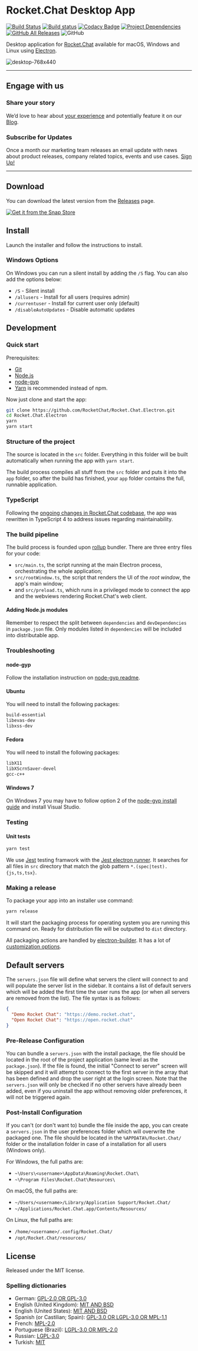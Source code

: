 # Rocket.Chat Desktop App

[![Build Status](https://img.shields.io/travis/RocketChat/Rocket.Chat.Electron/master.svg?logo=travis)](https://travis-ci.org/RocketChat/Rocket.Chat.Electron)
[![Build status](https://img.shields.io/appveyor/ci/RocketChat/rocket-chat-electron/master.svg?logo=appveyor)](https://ci.appveyor.com/project/RocketChat/rocket-chat-electron)
[![Codacy Badge](https://api.codacy.com/project/badge/Grade/3a87141c0a4442809d9a2bff455e3102)](https://www.codacy.com/app/tassoevan/Rocket.Chat.Electron?utm_source=github.com&amp;utm_medium=referral&amp;utm_content=RocketChat/Rocket.Chat.Electron&amp;utm_campaign=Badge_Grade)
[![Project Dependencies](https://david-dm.org/RocketChat/Rocket.Chat.Electron.svg)](https://david-dm.org/RocketChat/Rocket.Chat.Electron)
[![GitHub All Releases](https://img.shields.io/github/downloads/RocketChat/Rocket.Chat.Electron/total.svg)](https://github.com/RocketChat/Rocket.Chat.Electron/releases/latest)
![GitHub](https://img.shields.io/github/license/RocketChat/Rocket.Chat.Electron.svg)

Desktop application for [Rocket.Chat] available for macOS, Windows and Linux
using [Electron].

![desktop-768x440](https://user-images.githubusercontent.com/2263066/91490997-c0bd0c80-e889-11ea-92c7-2cbcc3aabc98.png)

[Rocket.Chat]: https://github.com/RocketChat/Rocket.Chat
[Electron]: https://electronjs.org/

---

## Engage with us

### Share your story
We’d love to hear about [your experience][1] and potentially feature it on our
[Blog][2].

[1]: https://survey.zohopublic.com/zs/e4BUFG
[2]: https://rocket.chat/case-studies/?utm_source=github&utm_medium=readme&utm_campaign=community

### Subscribe for Updates
Once a month our marketing team releases an email update with news about product
releases, company related topics, events and use cases. [Sign Up!][sign-up]

[sign-up]: https://rocket.chat/newsletter/?utm_source=github&utm_medium=readme&utm_campaign=community

---

## Download

You can download the latest version from the [Releases] page.

[Releases]: https://github.com/RocketChat/Rocket.Chat.Electron/releases/latest

[![Get it from the Snap Store](https://snapcraft.io/static/images/badges/en/snap-store-black.svg)](https://snapcraft.io/rocketchat-desktop)

## Install

Launch the installer and follow the instructions to install.

### Windows Options

On Windows you can run a silent install by adding the `/S` flag. You can also
add the options below:

- `/S` - Silent install
- `/allusers` - Install for all users (requires admin)
- `/currentuser` - Install for current user only (default)
- `/disableAutoUpdates` - Disable automatic updates

## Development

### Quick start

Prerequisites:

- [Git](http://git-scm.com/book/en/v2/Getting-Started-Installing-Git)
- [Node.js](https://nodejs.org)
- [node-gyp](https://github.com/nodejs/node-gyp#installation)
- [Yarn](http://yarnpkg.com/) is recommended instead of npm.

Now just clone and start the app:

```sh
git clone https://github.com/RocketChat/Rocket.Chat.Electron.git
cd Rocket.Chat.Electron
yarn
yarn start
```

### Structure of the project

The source is located in the `src` folder. Everything in this folder will be
built automatically when running the app with `yarn start`.

The build process compiles all stuff from the `src` folder and puts it into the
`app` folder, so after the build has finished, your `app` folder contains the
full, runnable application.

### TypeScript

Following the [ongoing changes in Rocket.Chat codebase][1], the app was
rewritten in TypeScript 4 to address issues regarding maintainability.

[1]: https://forums.rocket.chat/t/moving-away-from-meteor-and-beyond/3270

### The build pipeline

The build process is founded upon [rollup] bundler. There are three entry files
for your code:

- `src/main.ts`, the script running at the main Electron process, orchestrating
  the whole application;
- `src/rootWindow.ts`, the script that renders the UI of the *root window*, the
  app's main window;
- and `src/preload.ts`, which runs in a privileged mode to connect the app and
  the webviews rendering Rocket.Chat's web client.

[rollup]: https://github.com/rollup/rollup

#### Adding Node.js modules

Remember to respect the split between `dependencies` and `devDependencies` in
`package.json` file. Only modules listed in `dependencies` will be included into
distributable app.

### Troubleshooting

#### node-gyp

Follow the installation instruction on [node-gyp readme].

[node-gyp readme]: https://github.com/nodejs/node-gyp#installation

#### Ubuntu

You will need to install the following packages:

```sh
build-essential
libevas-dev
libxss-dev
```

#### Fedora

You will need to install the following packages:

```sh
libX11
libXScrnSaver-devel
gcc-c++
```

#### Windows 7

On Windows 7 you may have to follow option 2 of the [node-gyp install guide]
and install Visual Studio.

[node-gyp install guide]: https://github.com/nodejs/node-gyp#installation

### Testing

#### Unit tests

```sh
yarn test
```

We use [Jest] testing framwork with the [Jest electron runner]. It searches for
all files in `src` directory that match the glob pattern
`*.(spec|test).{js,ts,tsx}`.

[Jest]: https://jestjs.io/
[Jest electron runner]: https://github.com/facebook-atom/jest-electron-runner

### Making a release

To package your app into an installer use command:

```sh
yarn release
```

It will start the packaging process for operating system you are running this
command on. Ready for distribution file will be outputted to `dist` directory.

All packaging actions are handled by [electron-builder]. It has a lot of
[customization options].

[electron-builder]: https://github.com/electron-userland/electron-builder
[customization options]: https://github.com/electron-userland/electron-builder/wiki/Options

## Default servers

The `servers.json` file will define what servers the client will connect to and
will populate the server list in the sidebar. It contains a list of default
servers which will be added the first time the user runs the app (or when all
servers are removed from the list).
The file syntax is as follows:

```json
{
  "Demo Rocket Chat": "https://demo.rocket.chat",
  "Open Rocket Chat": "https://open.rocket.chat"
}
```

### Pre-Release Configuration

You can bundle a `servers.json` with the install package, the file should be
located in the root of the project application (same level as the
`package.json`). If the file is found, the initial "Connect to server" screen
will be skipped and it will attempt to connect to the first server in the array
that has been defined and drop the user right at the login screen. Note that the
`servers.json` will only be checked if no other servers have already been added,
even if you uninstall the app without removing older preferences, it will not be
triggered again.

### Post-Install Configuration

If you can't (or don't want to) bundle the file inside the app, you can create a
`servers.json` in the user preferences folder which will overwrite the packaged
one. The file should be located in the `%APPDATA%/Rocket.Chat/` folder or the
installation folder in case of a installation for all users (Windows only).

For Windows, the full paths are:

- `~\Users\<username>\AppData\Roaming\Rocket.Chat\`
- `~\Program Files\Rocket.Chat\Resources\`

On macOS, the full paths are:

- `~/Users/<username>/Library/Application Support/Rocket.Chat/`
- `~/Applications/Rocket.Chat.app/Contents/Resources/`

On Linux, the full paths are:

- `/home/<username>/.config/Rocket.Chat/`
- `/opt/Rocket.Chat/resources/`

## License

Released under the MIT license.

### Spelling dictionaries

- German: [GPL-2.0 OR GPL-3.0](https://github.com/wooorm/dictionaries/blob/master/dictionaries/de/license)
- English (United Kingdom): [MIT AND BSD](https://github.com/wooorm/dictionaries/blob/master/dictionaries/en-GB/license)
- English (United States): [MIT AND BSD](https://github.com/wooorm/dictionaries/blob/main/dictionaries/en/license)
- Spanish (or Castilian; Spain): [GPL-3.0 OR LGPL-3.0 OR MPL-1.1](https://github.com/wooorm/dictionaries/blob/main/dictionaries/es/license)
- French: [MPL-2.0](https://github.com/wooorm/dictionaries/blob/master/dictionaries/fr/license)
- Portuguese (Brazil): [LGPL-3.0 OR MPL-2.0](https://github.com/wooorm/dictionaries/blob/main/dictionaries/pt/license)
- Russian: [LGPL-3.0](https://github.com/wooorm/dictionaries/blob/master/dictionaries/ru/license)
- Turkish: [MIT](https://github.com/wooorm/dictionaries/blob/master/dictionaries/tr/license)
